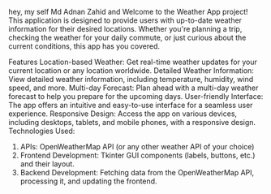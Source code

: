hey, my self Md Adnan Zahid and Welcome to the Weather App project! This application is designed to provide users with up-to-date weather information for their desired locations. 
Whether you're planning a trip, checking the weather for your daily commute, or just curious about the current conditions, this app has you covered.

Features
Location-based Weather: Get real-time weather updates for your current location or any location worldwide.
Detailed Weather Information: View detailed weather information, including temperature, humidity, wind speed, and more.
Multi-day Forecast: Plan ahead with a multi-day weather forecast to help you prepare for the upcoming days.
User-friendly Interface: The app offers an intuitive and easy-to-use interface for a seamless user experience.
Responsive Design: Access the app on various devices, including desktops, tablets, and mobile phones, with a responsive design.
Technologies Used:
1) APIs: OpenWeatherMap API (or any other weather API of your choice)
2) Frontend Development: Tkinter GUI components (labels, buttons, etc.) and their layout.
3) Backend Development: Fetching data from the OpenWeatherMap API, processing it, and updating the frontend.
